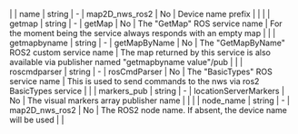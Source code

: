 | | name          | string  | -  | map2D_nws_ros2        | No          | Device name prefix                                            |                                                                                                 |
| | getmap        | string  | -  | getMap                | No          | The "GetMap" ROS service name                                 |               For the moment being the service always responds with an empty map                |
| | getmapbyname  | string  | -  | getMapByName          | No          | The "GetMapByName" ROS2  custom service name                  | The map returned by this service is also available via publisher named "getmapbyname value"/pub |
| | roscmdparser  | string  | -  | rosCmdParser          | No          | The "BasicTypes" ROS service name                             |             This is used to send commands to the nws via ros2 BasicTypes service                |
| | markers_pub   | string  | -  | locationServerMarkers | No          | The visual markers array publisher name                       |                                                                                                 |
| | node_name     | string  | -  | map2D_nws_ros2        | No          | The ROS2 node name. If absent, the device name will be used   |                                                                                                 |
